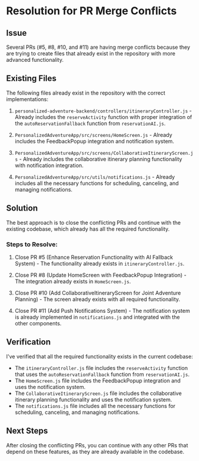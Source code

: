 # Resolution for PR Merge Conflicts

## Issue

Several PRs (#5, #8, #10, and #11) are having merge conflicts because they are trying to create files that already exist in the repository with more advanced functionality.

## Existing Files

The following files already exist in the repository with the correct implementations:

1. `personalized-adventure-backend/controllers/itineraryController.js` - Already includes the `reserveActivity` function with proper integration of the `autoReservationFallback` function from `reservationAI.js`.

2. `PersonalizedAdventureApp/src/screens/HomeScreen.js` - Already includes the FeedbackPopup integration and notification system.

3. `PersonalizedAdventureApp/src/screens/CollaborativeItineraryScreen.js` - Already includes the collaborative itinerary planning functionality with notification integration.

4. `PersonalizedAdventureApp/src/utils/notifications.js` - Already includes all the necessary functions for scheduling, canceling, and managing notifications.

## Solution

The best approach is to close the conflicting PRs and continue with the existing codebase, which already has all the required functionality.

### Steps to Resolve:

1. Close PR #5 (Enhance Reservation Functionality with AI Fallback System) - The functionality already exists in `itineraryController.js`.

2. Close PR #8 (Update HomeScreen with FeedbackPopup Integration) - The integration already exists in `HomeScreen.js`.

3. Close PR #10 (Add CollaborativeItineraryScreen for Joint Adventure Planning) - The screen already exists with all required functionality.

4. Close PR #11 (Add Push Notifications System) - The notification system is already implemented in `notifications.js` and integrated with the other components.

## Verification

I've verified that all the required functionality exists in the current codebase:

- The `itineraryController.js` file includes the `reserveActivity` function that uses the `autoReservationFallback` function from `reservationAI.js`.
- The `HomeScreen.js` file includes the FeedbackPopup integration and uses the notification system.
- The `CollaborativeItineraryScreen.js` file includes the collaborative itinerary planning functionality and uses the notification system.
- The `notifications.js` file includes all the necessary functions for scheduling, canceling, and managing notifications.

## Next Steps

After closing the conflicting PRs, you can continue with any other PRs that depend on these features, as they are already available in the codebase.